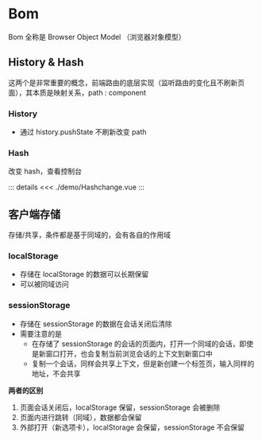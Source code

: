 # Bom

<script setup>
  import Hashchange from './demo/Hashchange.vue'
</script>

Bom 全称是 Browser Object Model （浏览器对象模型）

## History & Hash

这两个是非常重要的概念，前端路由的底层实现（监听路由的变化且不刷新页面），其本质是映射关系，path : component

### History

- 通过 history.pushState 不刷新改变 path

### Hash

改变 hash，查看控制台

<Hashchange />

::: details
<<< ./demo/Hashchange.vue
:::

## 客户端存储

存储/共享，条件都是基于同域的，会有各自的作用域

### localStorage

- 存储在 localStorage 的数据可以长期保留
- 可以被同域访问

### sessionStorage

- 存储在 sessionStorage 的数据在会话关闭后清除
- 需要注意的是
  - 在存储了 sessionStorage 的会话的页面内，打开一个同域的会话，即使是新窗口打开，也会复制当前浏览会话的上下文到新窗口中
  - 复制一个会话，同样会共享上下文，但是新创建一个标签页，输入同样的地址，不会共享

**两者的区别**

1. 页面会话关闭后，localStorage 保留，sessionStorage 会被删除
2. 页面内进行跳转（同域），数据都会保留
3. 外部打开（新选项卡），localStorage 会保留，sessionStorage 不会保留
